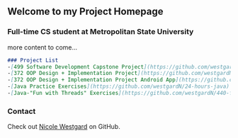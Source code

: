 
## Welcome to my Project Homepage



###  Full-time CS student at Metropolitan State University
more content to come...
 
```markdown
### Project List
-[499 Software Development Capstone Project](https://github.com/westgardN/499-Capstone-Project)
-[372 OOP Design + Implementation Project](https://github.com/westgardN/ICS372_group_project)
-[372 OOP Design + Implementation Project Android App](https://github.com/westgardN/Ics372Android)
-[Java Practice Exercises](https://github.com/westgardN/24-hours-java)
-[Java-"Fun with Threads" Exercises](https://github.com/westgardN/440-fun-with-threads)

```




###  Contact

 Check out [Nicole Westgard](https://github.com/westgardN) on GitHub.
